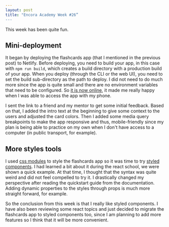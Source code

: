 ```yaml
---
layout: post
title: "Encora Academy Week #26”
---
```


This week has been quite fun. 

## Mini-deployment

It began by deploying the flashcards app (that I mentioned in the previous post) to Netlify. Before deploying, you need to build your app, in this case with `npm run build`, which creates a build directory with a production build of your app. When you deploy (through the CLI or the web UI), you need to set the build sub-directory as the path to deploy. I did not need to do much more since the app is quite small and there are no environment variables that need to be configured. So [it is now online](https://serene-brahmagupta-6277ab.netlify.app/), it made me really happy when I was able to access the app with my phone.

I sent the link to a friend and my mentor to get some initial feedback. Based on that, I added the intro text at the beginning to give some context to the users and adjusted the card colors. Then I added some media query breakpoints to make the app responsive and thus, mobile-friendly since my plan is being able to practice on my own when I don't have access to a computer (in public transport, for example).

## More styles tools

I used [css modules](https://create-react-app.dev/docs/adding-a-css-modules-stylesheet/) to style the flashcards app so it was time to try [styled components](https://styled-components.com/docs). I had learned a bit about it during the react school, we were shown a quick example. At that time, I thought that the syntax was quite weird and did not feel compelled to try it. I drastically changed my perspective after reading the quickstart guide from the documentation. Adding dynamic properties to the styles through props is much more straight forward, for example. 

So the conclusion from this week is that I really like styled components. I have also been reviewing some react topics and just decided to migrate the flashcards app to styled components too, since I am planning to add more features so I think that it will be more convenient.
